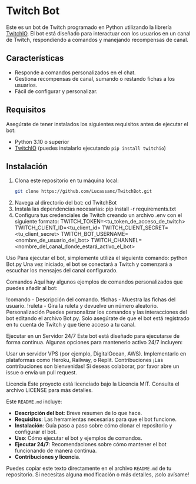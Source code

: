 # Twitch Bot

Este es un bot de Twitch programado en Python utilizando la librería [TwitchIO](https://twitchio.dev/). El bot está diseñado para interactuar con los usuarios en un canal de Twitch, respondiendo a comandos y manejando recompensas de canal.

## Características

- Responde a comandos personalizados en el chat.
- Gestiona recompensas de canal, sumando o restando fichas a los usuarios.
- Fácil de configurar y personalizar.

## Requisitos

Asegúrate de tener instalados los siguientes requisitos antes de ejecutar el bot:

- Python 3.10 o superior
- [TwitchIO](https://twitchio.dev/) (puedes instalarlo ejecutando `pip install twitchio`)

## Instalación

1. Clona este repositorio en tu máquina local:
   ```bash
   git clone https://github.com/Lucassanc/TwitchBot.git
2. Navega al directorio del bot:
   cd TwitchBot
3. Instala las dependencias necesarias:
   pip install -r requirements.txt
4. Configura tus credenciales de Twitch creando un archivo .env con el siguiente formato:
   TWITCH_TOKEN=<tu_token_de_acceso_de_twitch>
   TWITCH_CLIENT_ID=<tu_client_id>
   TWITCH_CLIENT_SECRET=<tu_client_secret>
   TWITCH_BOT_USERNAME=<nombre_de_usuario_del_bot>
   TWITCH_CHANNEL=<nombre_del_canal_donde_estará_activo_el_bot>

Uso
Para ejecutar el bot, simplemente utiliza el siguiente comando:
  python Bot.py
Una vez iniciado, el bot se conectará a Twitch y comenzará a escuchar los mensajes del canal configurado.

Comandos
Aquí hay algunos ejemplos de comandos personalizados que puedes añadir al bot:

!comando - Descripción del comando.
!fichas - Muestra las fichas del usuario.
!ruleta - Gira la ruleta y devuelve un número aleatorio.
Personalización
Puedes personalizar los comandos y las interacciones del bot editando el archivo Bot.py. Solo asegúrate de que el bot está registrado en tu cuenta de Twitch y que tiene acceso a tu canal.

Ejecutar en un Servidor 24/7
Este bot está diseñado para ejecutarse de forma continua. Algunas opciones para mantenerlo activo 24/7 incluyen:

Usar un servidor VPS (por ejemplo, DigitalOcean, AWS).
Implementarlo en plataformas como Heroku, Railway, o Replit.
Contribuciones
¡Las contribuciones son bienvenidas! Si deseas colaborar, por favor abre un issue o envía un pull request.

Licencia
Este proyecto está licenciado bajo la Licencia MIT. Consulta el archivo LICENSE para más detalles.

Este `README.md` incluye:

- **Descripción del bot**: Breve resumen de lo que hace.
- **Requisitos**: Las herramientas necesarias para que el bot funcione.
- **Instalación**: Guía paso a paso sobre cómo clonar el repositorio y configurar el bot.
- **Uso**: Cómo ejecutar el bot y ejemplos de comandos.
- **Ejecutar 24/7**: Recomendaciones sobre cómo mantener el bot funcionando de manera continua.
- **Contribuciones y licencia**.

Puedes copiar este texto directamente en el archivo `README.md` de tu repositorio. Si necesitas alguna modificación o más detalles, ¡solo avísame!
